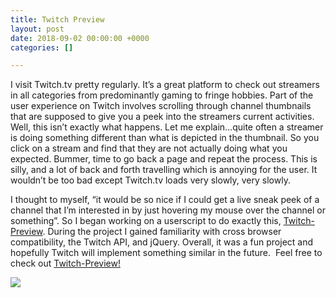 ```yaml
---
title: Twitch Preview
layout: post
date: 2018-09-02 00:00:00 +0000
categories: []

---
```

I visit Twitch.tv pretty regularly. It’s a great platform to check out streamers in all categories from predominantly gaming to fringe hobbies. Part of the user experience on Twitch involves scrolling through channel thumbnails that are supposed to give you a peek into the streamers current activities. Well, this isn’t exactly what happens. Let me explain…quite often a streamer is doing something different than what is depicted in the thumbnail. So you click on a stream and find that they are not actually doing what you expected. Bummer, time to go back a page and repeat the process. This is silly, and a lot of back and forth travelling which is annoying for the user. It wouldn’t be too bad except Twitch.tv loads very slowly, very slowly.

I thought to myself, “it would be so nice if I could get a live sneak peek of a channel that I’m interested in by just hovering my mouse over the channel or something”. So I began working on a userscript to do exactly this, [Twitch-Preview](https://github.com/JohnBjorge/Twitch-Preview). During the project I gained familiarity with cross browser compatibility, the Twitch API, and jQuery. Overall, it was a fun project and hopefully Twitch will implement something similar in the future.  Feel free to check out [Twitch-Preview!](https://github.com/JohnBjorge/Twitch-Preview)

![](http://johnbjorge.com/wp-content/uploads/2016/07/twitchimage2.png)